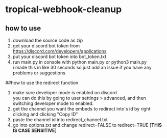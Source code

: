 # tropical-webhook-cleanup
## how to use
1. download the source code as zip
2. get your discord bot token from https://discord.com/developers/applications
3. put your discord bot token into bot_token.txt
4. run main.py in console with python main.py or python3 main.py  
i made this in like 30 seconds so just add an issue if you have any problems or suggestions  

##how to use the redirect function
1. make sure developer mode is enabled on discord  
you can do this by going to user settings > advanced, and then switching developer mode to enabled.
2. get the channel you want the embeds to redirect into's id by right clicking and clicking "Copy ID"
3. paste the channel id into redirect_channel.txt
4. go into options.txt and change redirect=FALSE to redirect=TRUE [**THIS IS CASE SENSITIVE**]
